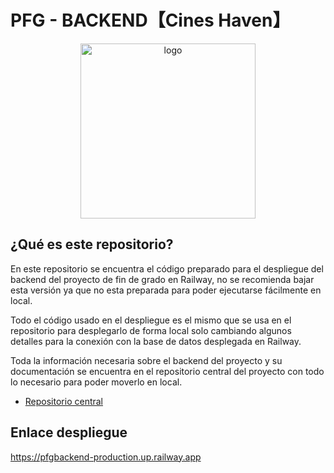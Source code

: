 # PFG - BACKEND【Cines Haven】

<p align="center">
  <img width="280" alt="logo" src="https://user-images.githubusercontent.com/92323915/220186818-007160d6-0e37-430b-9e8f-7bc8cacf21ca.png">
</p>

## ¿Qué es este repositorio?

En este repositorio se encuentra el código preparado para el despliegue del backend del proyecto
de fin de grado en Railway, no se recomienda bajar esta versión ya que no esta preparada para poder
ejecutarse fácilmente en local.

Todo el código usado en el despliegue es el mismo que se usa en el repositorio para desplegarlo de forma local
solo cambiando algunos detalles para la conexión con la base de datos desplegada en Railway.

Toda la información necesaria sobre el backend del proyecto y su documentación se encuentra en el
repositorio central del proyecto con todo lo necesario para poder moverlo en local.

- [Repositorio central](https://github.com/JoseLuis-TR/PFG_Local)

## Enlace despliegue

https://pfgbackend-production.up.railway.app